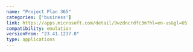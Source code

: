 ```yaml
---
name: "Project Plan 365"
categories: ['business']
link: https://apps.microsoft.com/detail/9wzdncrdfc3m?hl=en-us&gl=US
compatibility: emulation
versionFrom: "23.41.1237.0"
type: applications
---
```


